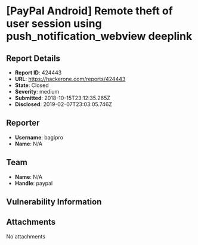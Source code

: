 # [PayPal Android] Remote theft of user session using push_notification_webview deeplink

## Report Details
- **Report ID**: 424443
- **URL**: https://hackerone.com/reports/424443
- **State**: Closed
- **Severity**: medium
- **Submitted**: 2018-10-15T23:12:35.265Z
- **Disclosed**: 2019-02-07T23:03:05.746Z

## Reporter
- **Username**: bagipro
- **Name**: N/A

## Team
- **Name**: N/A
- **Handle**: paypal

## Vulnerability Information


## Attachments
No attachments
